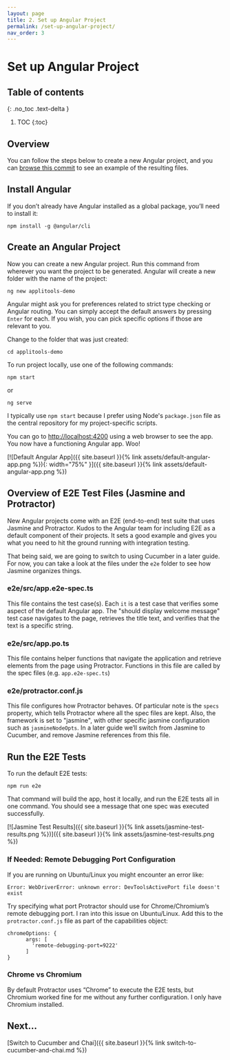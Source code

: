 ```yaml
---
layout: page
title: 2. Set up Angular Project
permalink: /set-up-angular-project/
nav_order: 3
---
```


# Set up Angular Project

## Table of contents
{: .no_toc .text-delta }

1. TOC
{:toc}

## Overview

You can follow the steps below to create a new Angular project, and you can [browse this commit](https://github.com/vertigon451/applitools-demo/tree/0fb884fdded91e22698b10889232fa0bfb3fce9d) to see an example of the resulting files.

## Install Angular

If you don’t already have Angular installed as a global package, you’ll need to install it:

```
npm install -g @angular/cli
```

## Create an Angular Project

Now you can create a new Angular project. Run this command from wherever you want the project to be generated. Angular will create a new folder with the name of the project:

```
ng new applitools-demo
```

Angular might ask you for preferences related to strict type checking or Angular routing. You can simply accept the default answers by pressing `Enter` for each. If you wish, you can pick specific options if those are relevant to you.

Change to the folder that was just created:

```
cd applitools-demo
```

To run project locally, use one of the following commands:

```
npm start
```

or

```
ng serve
```

I typically use `npm start` because I prefer using Node's `package.json` file as the central repository for my project-specific scripts.

You can go to [http://localhost:4200](http://localhost:4200) using a web browser to see the app. You now have a functioning Angular app. Woo!

[![Default Angular App]({{ site.baseurl }}{% link assets/default-angular-app.png %}){: width="75%" }]({{ site.baseurl }}{% link assets/default-angular-app.png %})

## Overview of E2E Test Files (Jasmine and Protractor)
New Angular projects come with an E2E (end-to-end) test suite that uses Jasmine and Protractor. Kudos to the Angular team for including E2E as a default component of their projects. It sets a good example and gives you what you need to hit the ground running with integration testing.

That being said, we are going to switch to using Cucumber in a later guide. For now, you can take a look at the files under the `e2e` folder to see how Jasmine organizes things.

### e2e/src/app.e2e-spec.ts
This file contains the test case(s). Each `it` is a test case that verifies some aspect of the default Angular app. The "should display welcome message" test case navigates to the page, retrieves the title text, and verifies that the text is a specific string.

### e2e/src/app.po.ts
This file contains helper functions that navigate the application and retrieve elements from the page using Protractor. Functions in this file are called by the spec files (e.g. `app.e2e-spec.ts`)

### e2e/protractor.conf.js
This file configures how Protractor behaves. Of particular note is the `specs` property, which tells Protractor where all the spec files are kept. Also, the framework is set to "jasmine", with other specific jasmine configuration such as `jasmineNodeOpts`.  In a later guide we’ll switch from Jasmine to Cucumber, and remove Jasmine references from this file.

## Run the E2E Tests
To run the default E2E tests:

```
npm run e2e
```

That command will build the app, host it locally, and run the E2E tests all in one command. You should see a message that one spec was executed successfully.

[![Jasmine Test Results]({{ site.baseurl }}{% link assets/jasmine-test-results.png %})]({{ site.baseurl }}{% link assets/jasmine-test-results.png %})

### If Needed: Remote Debugging Port Configuration
If you are running on Ubuntu/Linux you might encounter an error like:

```
Error: WebDriverError: unknown error: DevToolsActivePort file doesn't exist
```

Try specifying what port Protractor should use for Chrome/Chromium’s remote debugging port. I ran into this issue on Ubuntu/Linux. Add this to the `protractor.conf.js` file as part of the capabilities object:

```
chromeOptions: {
      args: [
        'remote-debugging-port=9222'
      ]
}
```

### Chrome vs Chromium
By default Protractor uses “Chrome” to execute the E2E tests, but Chromium worked fine for me without any further configuration. I only have Chromium installed.

## Next...

[Switch to Cucumber and Chai]({{ site.baseurl }}{% link switch-to-cucumber-and-chai.md %})
